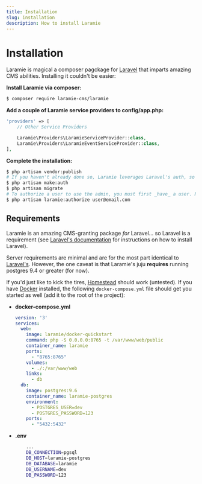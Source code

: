 ```yaml
---
title: Installation
slug: installation
description: How to install Laramie
---
```


# Installation

Laramie is magical a composer pagckage for [Laravel](https://laravel.com) that imparts amazing CMS abilities. Installing it couldn't be easier:

**Install Laramie via composer:**

``` bash
$ composer require laramie-cms/laramie
```

**Add a couple of Laramie service providers to config/app.php:**

``` php
'providers' => [
    // Other Service Providers

    Laramie\Providers\LaramieServiceProvider::class,
    Laramie\Providers\LaramieEventServiceProvider::class,
],
```

**Complete the installation:**

``` bash
$ php artisan vendor:publish
# If you haven't already done so, Laramie leverages Laravel's auth, so you need to ensure that you have the necessary migrations in place:
$ php artisan make:auth
$ php artisan migrate
# To authorize a user to use the admin, you must first _have_ a user. Register a user via your Laravel app, create one via a seed, etc
$ php artisan laramie:authorize user@email.com
```

## Requirements

Laramie is an amazing CMS-granting package _for_ Laravel... so Laravel is a requirement (see [Laravel's documentation](https://laravel.docm/docs/installation) for instructions on how to install Laravel).

Server requirements are minimal and are for the most part identical to [Laravel's](https://laravel.com/docs/installation#server-requirements). However, the one caveat is that Laramie's juju **requires** running postgres 9.4 or greater (for now).

If you'd just like to kick the tires, [Homestead](https://laravel.com/docs/homestead) should work (untested). If you have [Docker](https://docs.docker.com/engine/installation/) installed, the following `docker-compose.yml` file should get you started as well (add it to the root of the project):

- **docker-compose.yml**
	``` yaml
	version: '3'
	services:
	  web:
		image: laramie/docker-quickstart
		command: php -S 0.0.0.0:8765 -t /var/www/web/public
		container_name: laramie
		ports:
		  - "8765:8765"
		volumes:
		  - ./:/var/www/web
		links:
		  - db
	  db:
		image: postgres:9.6
		container_name: laramie-postgres
		environment:
		  - POSTGRES_USER=dev
		  - POSTGRES_PASSWORD=123
		ports:
		  - "5432:5432"
	```
- **.env**
	``` bash
		...
		DB_CONNECTION=pgsql
		DB_HOST=laramie-postgres
		DB_DATABASE=laramie
		DB_USERNAME=dev
		DB_PASSWORD=123
	```
